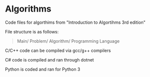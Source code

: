 # Algorithms

Code files for algorthims from "Introduction to Algortihms 3rd edition"

File structure is as follows:
>Main/ Problem/ Algorithm/ Programming Language
  
C/C++ code can be compiled via gcc/g++ compilers

C# code is compiled and ran through dotnet

Python is coded and ran for Python 3
